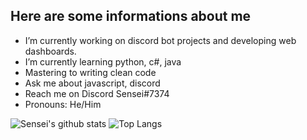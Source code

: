 ## Here are some informations about me 

- I’m currently working on discord bot projects and developing web dashboards.
- I’m currently learning python, c#, java
- Mastering to writing clean code
- Ask me about javascript, discord
- Reach me on Discord Sensei#7374
- Pronouns: He/Him

![Sensei's github stats](https://github-readme-stats.vercel.app/api?username=Sensei-911&show_icons=true&theme=radical) ![Top Langs](https://github-readme-stats.vercel.app/api/top-langs/?username=Sensei-911&theme=radical)
